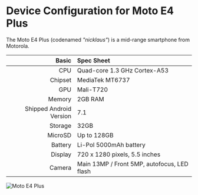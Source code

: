 Device Configuration for Moto E4 Plus
===========================================

The Moto E4 Plus (codenamed _"nicklaus"_) is a mid-range smartphone from Motorola.

Basic   | Spec Sheet
-------:|:-------------------------
CPU     | Quad-core 1.3 GHz Cortex-A53
Chipset | MediaTek MT6737
GPU     | Mali-T720
Memory  | 2GB RAM
Shipped Android Version | 7.1
Storage | 32GB
MicroSD | Up to 128GB
Battery | Li-Pol 5000mAh battery
Display | 720 x 1280 pixels, 5.5 inches
Camera  | Main 13MP / Front 5MP, autofocus, LED flash

![Moto E4 Plus]( https://www.motorola.com/sites/default/files/library/storage/products/smartphones/moto-e4-plus-NA-1000.png "Moto E4 Plus")

